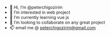 - 👋 Hi, I’m @peterchigozirim
- 👀 I’m interested in  web project
- 🌱 I’m currently learning vue js
- 💞️ I’m looking to collaborate on any great project
- 📫 email me @ peterchigozirim@gmail.com

